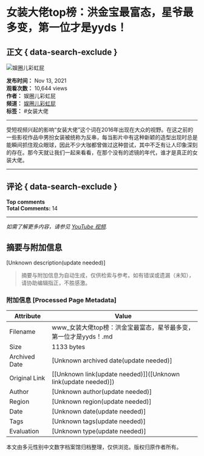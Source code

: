 # 女装大佬top榜：洪金宝最富态，星爷最多变，第一位才是yyds！

## 正文 { data-search-exclude }


![娱圈儿彩虹屁](https://i.ytimg.com/an/o74Xc7-CaNzDU8PA_YM8Mw/featured_channel.jpg?v=5fb3a08f)

**发布时间：** Nov 13, 2021  
**观看次数：** 10,644 views  
**作者：** 娱圈儿彩虹屁  
**频道：** [娱圈儿彩虹屁](https://www.youtube.com/channel/UCo74Xc7-CaNzDU8PA_YM8Mw)  
**标签：** #女装大佬

---

受短视频兴起的影响“女装大佬”这个词在2016年出现在大众的视野。在这之前的一些影视作品中男扮女装被统称为反串，每当影片中有这种新颖的造型出现时总是能瞬间抓住观众眼球，因此不少大咖都曾做过这种尝试，其中不乏有让人印象深刻的存在。那今天就让我们一起来看看，在那个没有的滤镜的年代，谁才是真正的女装大佬。

---

## 评论 { data-search-exclude }

**Top comments**  
**Total Comments:** 14

---

*如需了解更多内容，请参见 [YouTube 视频](https://www.youtube.com/watch?v=v-A2iTamvQo).*
<!-- tcd_original_link https://www.youtube.com/watch?v=RmRjh7xe8YA&pp=ygUOI-i-nuWls-elnnl5ZHM%3D -->


## 摘要与附加信息

<!-- tcd_abstract -->
[Unknown description(update needed)]
<!-- tcd_abstract_end -->

> 摘要与附加信息为自动生成，仅供检索与参考。如有错误或遗漏（未知），请协助编辑指正，不胜感激。

### 附加信息 [Processed Page Metadata]

| Attribute       | Value                                  |
|-----------------|----------------------------------------|
| Filename        | www_女装大佬top榜：洪金宝最富态，星爷最多变，第一位才是yyds！.md                             |
| Size            | 1133 bytes                           |
| Archived Date   | [Unknown archived date(update needed)]                             |
| Original Link   | [[Unknown link(update needed)]]([Unknown link(update needed)])                       |
| Author          | [Unknown author(update needed)]                               |
| Region          | [Unknown region(update needed)]                               |
| Date            | [Unknown date(update needed)]                                 |
| Tags            | [Unknown tags(update needed)]                                 |
| Evaluation            | [Unknown type(update needed)]                                 |
<!-- tcd_table_end -->

本文由多元性别中文数字档案馆归档整理，仅供浏览。版权归原作者所有。
